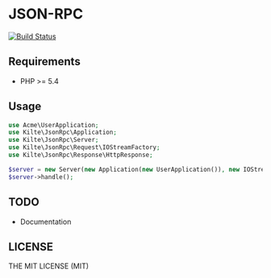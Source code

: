 # JSON-RPC

[![Build Status](https://travis-ci.org/Kilte/json-rpc.svg?branch=master)](https://travis-ci.org/Kilte/json-rpc)

## Requirements

- PHP &gt;= 5.4

## Usage

```php
use Acme\UserApplication;
use Kilte\JsonRpc\Application;
use Kilte\JsonRpc\Server;
use Kilte\JsonRpc\Request\IOStreamFactory;
use Kilte\JsonRpc\Response\HttpResponse;

$server = new Server(new Application(new UserApplication()), new IOStreamFactory(), new HttpResponse());
$server->handle();
```

## TODO

- Documentation

## LICENSE

THE MIT LICENSE (MIT)